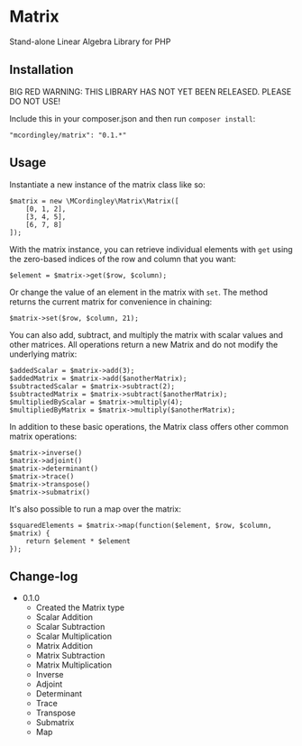 # Matrix

Stand-alone Linear Algebra Library for PHP

## Installation

BIG RED WARNING: THIS LIBRARY HAS NOT YET BEEN RELEASED. PLEASE DO NOT USE!

Include this in your composer.json and then run `composer install`:

    "mcordingley/matrix": "0.1.*"

## Usage

Instantiate a new instance of the matrix class like so:

    $matrix = new \MCordingley\Matrix\Matrix([
        [0, 1, 2],
        [3, 4, 5],
        [6, 7, 8]
    ]);

With the matrix instance, you can retrieve individual elements with `get` using
the zero-based indices of the row and column that you want:

    $element = $matrix->get($row, $column);

Or change the value of an element in the matrix with `set`. The method returns
the current matrix for convenience in chaining:

    $matrix->set($row, $column, 21);

You can also add, subtract, and multiply the matrix with scalar values and other
matrices. All operations return a new Matrix and do not modify the underlying matrix:

    $addedScalar = $matrix->add(3);
    $addedMatrix = $matrix->add($anotherMatrix);
    $subtractedScalar = $matrix->subtract(2);
    $subtractedMatrix = $matrix->subtract($anotherMatrix);
    $multipliedByScalar = $matrix->multiply(4);
    $multipliedByMatrix = $matrix->multiply($anotherMatrix);

In addition to these basic operations, the Matrix class offers other common
matrix operations:

    $matrix->inverse()
    $matrix->adjoint()
    $matrix->determinant()
    $matrix->trace()
    $matrix->transpose()
    $matrix->submatrix()

It's also possible to run a map over the matrix:

    $squaredElements = $matrix->map(function($element, $row, $column, $matrix) {
        return $element * $element
    });

## Change-log

- 0.1.0
    - Created the Matrix type
    - Scalar Addition
    - Scalar Subtraction
    - Scalar Multiplication
    - Matrix Addition
    - Matrix Subtraction
    - Matrix Multiplication
    - Inverse
    - Adjoint
    - Determinant
    - Trace
    - Transpose
    - Submatrix
    - Map